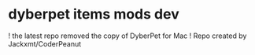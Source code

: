 # dyberpet items mods dev
! the latest repo removed the copy of DyberPet for Mac !
Repo created by Jackxmt/CoderPeanut
